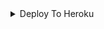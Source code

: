<details><summary>Deploy To Heroku</summary>
<p>
<br>
<a href="https://heroku.com/deploy?template=https://github.com/Bikash-77/LuciferMoringstar-Robot">
  <img src="https://www.herokucdn.com/deploy/button.svg" alt="Deploy">
</a>
</p>
</details>
